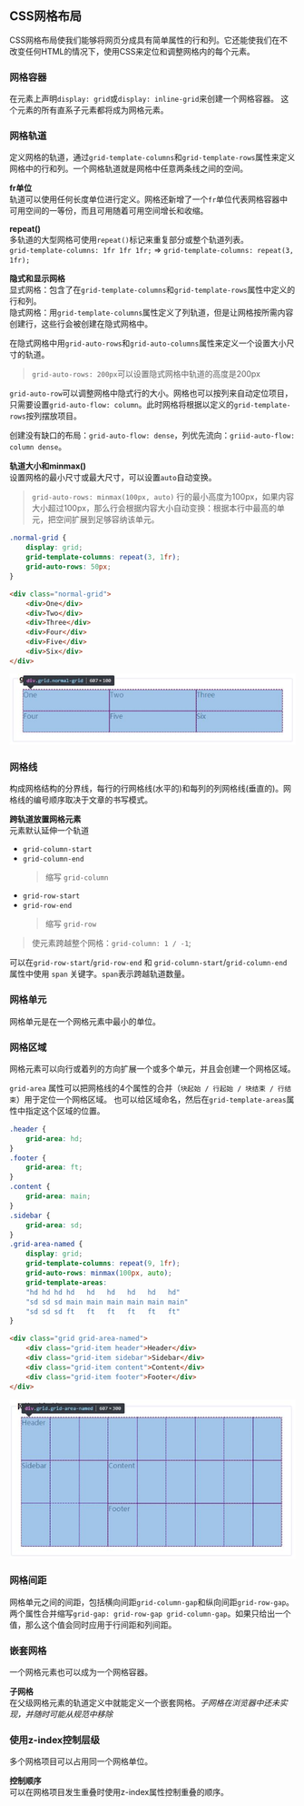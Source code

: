## CSS网格布局
CSS网格布局使我们能够将网页分成具有简单属性的行和列。它还能使我们在不改变任何HTML的情况下，使用CSS来定位和调整网格内的每个元素。

### 网格容器
在元素上声明`display: grid`或`display: inline-grid`来创建一个网格容器。
这个元素的所有直系子元素都将成为网格元素。

### 网格轨道
定义网格的轨道，通过`grid-template-columns`和`grid-template-rows`属性来定义网格中的行和列。一个网格轨道就是网格中任意两条线之间的空间。

**fr单位**  
轨道可以使用任何长度单位进行定义。网格还新增了一个`fr`单位代表网格容器中可用空间的一等份，而且可用随着可用空间增长和收缩。

**repeat()**  
多轨道的大型网格可使用`repeat()`标记来重复部分或整个轨道列表。  
`grid-template-columns: 1fr 1fr 1fr;` =>  `grid-template-columns: repeat(3, 1fr);`

**隐式和显示网格**  
显式网格：包含了在`grid-template-columns`和`grid-template-rows`属性中定义的行和列。  
隐式网格：用`grid-template-columns`属性定义了列轨道，但是让网格按所需内容创建行，这些行会被创建在隐式网格中。

在隐式网格中用`grid-auto-rows`和`grid-auto-columns`属性来定义一个设置大小尺寸的轨道。
> `grid-auto-rows: 200px`可以设置隐式网格中轨道的高度是200px

`grid-auto-row`可以调整网格中隐式行的大小。网格也可以按列来自动定位项目，只需要设置`grid-auto-flow: column`。此时网格将根据以定义的`grid-template-rows`按列摆放项目。

创建没有缺口的布局：`grid-auto-flow: dense`，列优先流向：`griid-auto-flow: column dense`。

**轨道大小和minmax()**  
设置网格的最小尺寸或最大尺寸，可以设置`auto`自动变换。
> `grid-auto-rows: minmax(100px, auto)` 行的最小高度为100px，如果内容大小超过100px，那么行会根据内容大小自动变换：根据本行中最高的单元，把空间扩展到足够容纳该单元。

```css
.normal-grid {
    display: grid;   
    grid-template-columns: repeat(3, 1fr);
    grid-auto-rows: 50px;
}
```
```html
<div class="normal-grid">
    <div>One</div>
    <div>Two</div>
    <div>Three</div>
    <div>Four</div>
    <div>Five</div>
    <div>Six</div>
</div>
```
![normal-grid](https://github.com/cloudtian/blogs/blob/master/css-grid-layout/normal-grid.jpg)

### 网格线
构成网格结构的分界线，每行的行网格线(水平的)和每列的列网格线(垂直的)。网格线的编号顺序取决于文章的书写模式。 

**跨轨道放置网格元素**  
元素默认延伸一个轨道
- `grid-column-start`
- `grid-column-end`
  > 缩写 `grid-column`
- `grid-row-start` 
- `grid-row-end`
  > 缩写 `grid-row`
> 使元素跨越整个网格：`grid-column: 1 / -1`;

可以在`grid-row-start`/`grid-row-end` 和 `grid-column-start`/`grid-column-end` 属性中使用 `span` 关键字。`span`表示跨越轨道数量。

### 网格单元
网格单元是在一个网格元素中最小的单位。

### 网格区域
网格元素可以向行或着列的方向扩展一个或多个单元，并且会创建一个网格区域。

`grid-area` 属性可以把网格线的4个属性的合并（`块起始 / 行起始 / 块结束 / 行结束`）用于定位一个网格区域。
也可以给区域命名，然后在`grid-template-areas`属性中指定这个区域的位置。

```css
.header {
    grid-area: hd;
}
.footer {
    grid-area: ft;
}
.content {
    grid-area: main;
}
.sidebar {
    grid-area: sd;
}
.grid-area-named {
    display: grid;
    grid-template-columns: repeat(9, 1fr);
    grid-auto-rows: minmax(100px, auto);
    grid-template-areas: 
    "hd hd hd hd   hd   hd   hd   hd   hd"
    "sd sd sd main main main main main main"
    "sd sd sd ft   ft   ft   ft   ft   ft"
}
```
```html
<div class="grid grid-area-named">
    <div class="grid-item header">Header</div>
    <div class="grid-item sidebar">Sidebar</div>
    <div class="grid-item content">Content</div>
    <div class="grid-item footer">Footer</div>
</div>
```
![area-named-grid](https://github.com/cloudtian/blogs/blob/master/css-grid-layout/area-named-grid.jpg)

### 网格间距
网格单元之间的间距，包括横向间距`grid-column-gap`和纵向间距`grid-row-gap`。两个属性合并缩写`grid-gap: grid-row-gap grid-column-gap`。如果只给出一个值，那么这个值会同时应用于行间距和列间距。

### 嵌套网格
一个网格元素也可以成为一个网格容器。

**子网格**  
在父级网格元素的轨道定义中就能定义一个嵌套网格。_子网格在浏览器中还未实现，并随时可能从规范中移除_

### 使用z-index控制层级
多个网格项目可以占用同一个网格单位。

**控制顺序**  
可以在网格项目发生重叠时使用z-index属性控制重叠的顺序。
